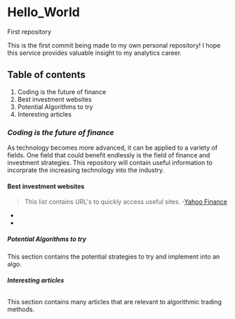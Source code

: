 # Hello_World
First repository 

This is the first commit being made to my own personal repository! I hope this service provides valuable insight
to my analytics career. 

## **Table of contents**
 1. Coding is the future of finance 
 2. Best investment websites
 3. Potential Algorithms to try
 4. Interesting articles 

### *Coding is the future of finance*
As technology becomes more advanced, it can be applied to a variety of fields. One field that could benefit endlessly is the 
field of finance and investment strategies. This repository will contain useful information to incorprate the increasing 
technology into the industry. 

#### **Best investment websites** 
>This list contains URL's to quickly access useful sites. 
-[Yahoo Finance](https://www.finance.yahoo.com)
-
-

##### **_Potential_ Algorithms to try**
This section contains the potential strategies to try and implement into an algo. 


###### ***Interesting articles***
This section contains many articles that are relevant to algorithmic trading methods. 
